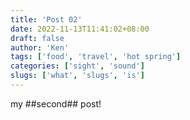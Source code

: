 ```yaml
---
title: 'Post 02'
date: 2022-11-13T11:41:02+08:00
draft: false
author: 'Ken'
tags: ['food', 'travel', 'hot spring']
categories: ['sight', 'sound']
slugs: ['what', 'slugs', 'is']
---
```


my ##second## post!